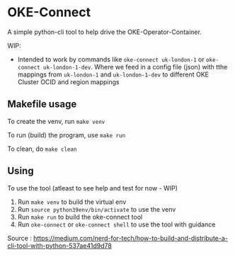 # OKE-Connect

A simple python-cli tool to help drive the OKE-Operator-Container.

WIP:
- Intended to work by commands like `oke-connect uk-london-1` or `oke-connect uk-london-1-dev`. Where we feed in a config file (json) with tthe mappings from `uk-london-1` and `uk-london-1-dev` to different OKE Cluster OCID and region mappings


## Makefile usage

To create the venv, run `make venv` 


To run (build) the program, use `make run`


To clean, do `make clean`

## Using

To use the tool (atleast to see help and test for now - WIP)

1. Run `make venv` to build the virtual env
2. Run `source python39env/bin/activate` to use the venv
3. Run `make run` to build the oke-connect tool
4. Run `oke-connect` or `oke-connect shell` to use the tool with guidance


Source :  https://medium.com/nerd-for-tech/how-to-build-and-distribute-a-cli-tool-with-python-537ae41d9d78
